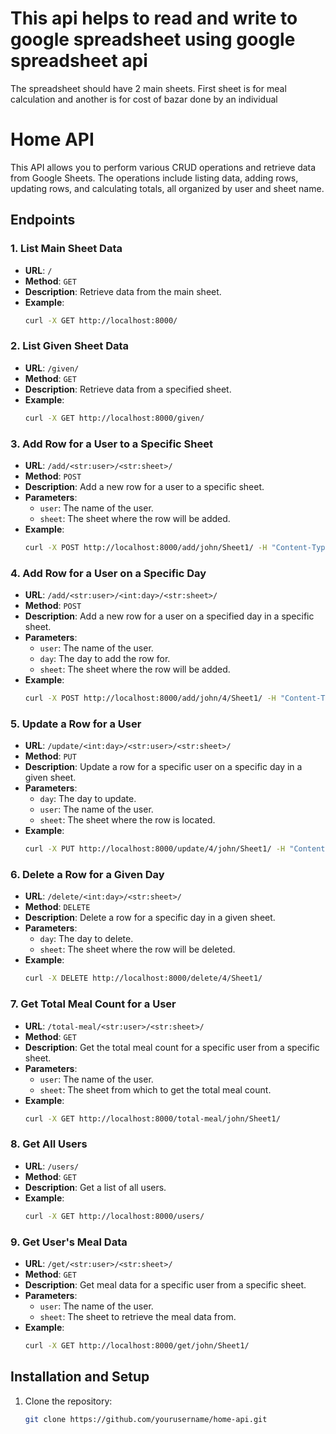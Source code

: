 # This api helps to read and write to google spreadsheet using google spreadsheet api

The spreadsheet should have 2 main sheets. First sheet is for meal calculation and another is for cost of bazar done by an individual

# Home API

This API allows you to perform various CRUD operations and retrieve data from Google Sheets. The operations include listing data, adding rows, updating rows, and calculating totals, all organized by user and sheet name.

## Endpoints

### 1. **List Main Sheet Data**

- **URL**: `/`
- **Method**: `GET`
- **Description**: Retrieve data from the main sheet.
- **Example**:
  ```bash
  curl -X GET http://localhost:8000/
  ```

### 2. **List Given Sheet Data**

- **URL**: `/given/`
- **Method**: `GET`
- **Description**: Retrieve data from a specified sheet.
- **Example**:
  ```bash
  curl -X GET http://localhost:8000/given/
  ```

### 3. **Add Row for a User to a Specific Sheet**

- **URL**: `/add/<str:user>/<str:sheet>/`
- **Method**: `POST`
- **Description**: Add a new row for a user to a specific sheet.
- **Parameters**:
  - `user`: The name of the user.
  - `sheet`: The sheet where the row will be added.
- **Example**:
  ```bash
  curl -X POST http://localhost:8000/add/john/Sheet1/ -H "Content-Type: application/json" -d '{"values": [1, 2, 3]}'
  ```

### 4. **Add Row for a User on a Specific Day**

- **URL**: `/add/<str:user>/<int:day>/<str:sheet>/`
- **Method**: `POST`
- **Description**: Add a new row for a user on a specified day in a specific sheet.
- **Parameters**:
  - `user`: The name of the user.
  - `day`: The day to add the row for.
  - `sheet`: The sheet where the row will be added.
- **Example**:
  ```bash
  curl -X POST http://localhost:8000/add/john/4/Sheet1/ -H "Content-Type: application/json" -d '{"values": [1, 2, 3]}'
  ```

### 5. **Update a Row for a User**

- **URL**: `/update/<int:day>/<str:user>/<str:sheet>/`
- **Method**: `PUT`
- **Description**: Update a row for a specific user on a specific day in a given sheet.
- **Parameters**:
  - `day`: The day to update.
  - `user`: The name of the user.
  - `sheet`: The sheet where the row is located.
- **Example**:
  ```bash
  curl -X PUT http://localhost:8000/update/4/john/Sheet1/ -H "Content-Type: application/json" -d '{"values": [5, 6, 7]}'
  ```

### 6. **Delete a Row for a Given Day**

- **URL**: `/delete/<int:day>/<str:sheet>/`
- **Method**: `DELETE`
- **Description**: Delete a row for a specific day in a given sheet.
- **Parameters**:
  - `day`: The day to delete.
  - `sheet`: The sheet where the row will be deleted.
- **Example**:
  ```bash
  curl -X DELETE http://localhost:8000/delete/4/Sheet1/
  ```

### 7. **Get Total Meal Count for a User**

- **URL**: `/total-meal/<str:user>/<str:sheet>/`
- **Method**: `GET`
- **Description**: Get the total meal count for a specific user from a specific sheet.
- **Parameters**:
  - `user`: The name of the user.
  - `sheet`: The sheet from which to get the total meal count.
- **Example**:
  ```bash
  curl -X GET http://localhost:8000/total-meal/john/Sheet1/
  ```

### 8. **Get All Users**

- **URL**: `/users/`
- **Method**: `GET`
- **Description**: Get a list of all users.
- **Example**:
  ```bash
  curl -X GET http://localhost:8000/users/
  ```

### 9. **Get User's Meal Data**

- **URL**: `/get/<str:user>/<str:sheet>/`
- **Method**: `GET`
- **Description**: Get meal data for a specific user from a specific sheet.
- **Parameters**:
  - `user`: The name of the user.
  - `sheet`: The sheet to retrieve the meal data from.
- **Example**:
  ```bash
  curl -X GET http://localhost:8000/get/john/Sheet1/
  ```

## Installation and Setup

1. Clone the repository:
   ```bash
   git clone https://github.com/yourusername/home-api.git
   ```

